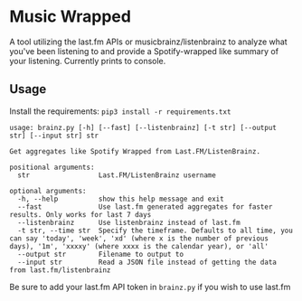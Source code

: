 # Music Wrapped

A tool utilizing the last.fm APIs or musicbrainz/listenbrainz to analyze what you've been listening to and provide a Spotify-wrapped like summary of your listening. Currently prints to console.

## Usage

Install the requirements:
`pip3 install -r requirements.txt`

```text
usage: brainz.py [-h] [--fast] [--listenbrainz] [-t str] [--output str] [--input str] str

Get aggregates like Spotify Wrapped from Last.FM/ListenBrainz.

positional arguments:
  str                 Last.FM/ListenBrainz username

optional arguments:
  -h, --help          show this help message and exit
  --fast              Use last.fm generated aggregates for faster results. Only works for last 7 days
  --listenbrainz      Use listenbrainz instead of last.fm
  -t str, --time str  Specify the timeframe. Defaults to all time, you can say 'today', 'week', 'xd' (where x is the number of previous days), '1m', 'xxxxy' (where xxxx is the calendar year), or 'all'
  --output str        Filename to output to
  --input str         Read a JSON file instead of getting the data from last.fm/listenbrainz
```

Be sure to add your last.fm API token in `brainz.py` if you wish to use last.fm
